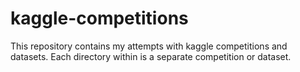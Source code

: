 # kaggle-competitions

This repository contains my attempts with kaggle competitions and datasets. Each directory within is a separate competition or dataset.
